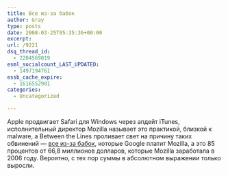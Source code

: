 ```yaml
---
title: Все из-за бабок
author: Gray
type: posts
date: 2008-03-25T05:35:36+00:00
excerpt:
url: /9221
dsq_thread_id:
  - 2204569819
esml_socialcount_LAST_UPDATED:
  - 1497194761
essb_cache_expire:
  - 1616552901
categories:
  - Uncategorized

---
```








Apple продвигает Safari для Windows через апдейт iTunes, исполнительный директор Mozilla называет это практикой, близкой к malware, а Between the Lines проливает свет на причину таких обвинений &#8212; <a href="http://blogs.zdnet.com/BTL/?p=8286" target="_blank">все из-за бабок</a>, которые Google платит Mozilla, а это 85 процентов от 66,8 миллионов долларов, которые Mozilla заработала в 2006 году. Вероятно, с тех пор суммы в абсолютном выражении только выросли.